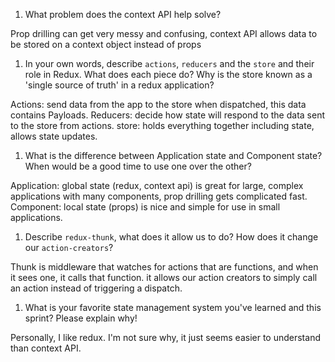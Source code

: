 1. What problem does the context API help solve?

Prop drilling can get very messy and confusing, context API allows data to be stored on a context object instead of props

1. In your own words, describe `actions`, `reducers` and the `store` and their role in Redux. What does each piece do? Why is the store known as a 'single source of truth' in a redux application?

Actions: send data from the app to the store when dispatched, this data contains Payloads.
Reducers: decide how state will respond to the data sent to the store from actions.
store: holds everything together including state, allows state updates.

1. What is the difference between Application state and Component state? When would be a good time to use one over the other?

Application: global state (redux, context api) is great for large, complex applications with many components, prop drilling gets complicated fast.
Component: local state (props) is nice and simple for use in small applications.

1. Describe `redux-thunk`, what does it allow us to do? How does it change our `action-creators`?

Thunk is middleware that watches for actions that are functions, and when it sees one, it calls that function. it allows our action creators to simply call an action instead of triggering a dispatch.

1. What is your favorite state management system you've learned and this sprint? Please explain why!

Personally, I like redux. I'm not sure why, it just seems easier to understand than context API.